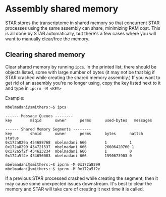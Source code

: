# Assembly  shared memory
STAR stores the transcriptome in shared memory so that concurrent STAR processes using the same assembly can share, minimizing RAM cost. This is all done by STAR automatically, but there's a few cases where you will want to manually clear/free the memory.

## Clearing shared memory

Clear shared memory by running `ipcs`. In the printed list, there should be objects listed, some with large number of bytes (it may not be that big if STAR crashed while creating the shared memory assembly.) If you want to get rid of an assembly you're no longer using, copy the key listed next to it and type in `ipcrm -M <KEY>`

Example:
```
mbelmadani@smithers:~$ ipcs

------ Message Queues --------
key        msqid      owner      perms      used-bytes   messages

------ Shared Memory Segments --------
key        shmid      owner      perms      bytes      nattch     status
0x172a829a 454688768  mbelmadani 666        1          1
0x172a8299 454721537  mbelmadani 666        26606420760 1
0x172a5f2f 454623234  mbelmadani 666        1          0
0x172a5f2e 454656003  mbelmadani 666        1590673903 0

mbelmadani@smithers:~$ ipcrm -M 0x172a8299
mbelmadani@smithers:~$ ipcrm -M 0x172a5f2e

```

If a previous STAR processed crashed while creating the segment, then it may cause some unexpected issues downstream. It's best to clear the memory and STAR will take care of creating it next time it is called.
